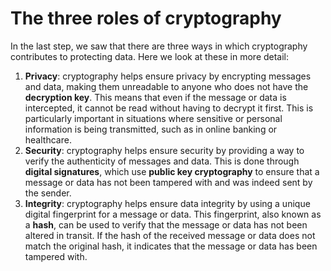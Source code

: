 # The three roles of cryptography
In the last step, we saw that there are three ways in which cryptography contributes to protecting data. Here we look at these in more detail:

1. **Privacy**: cryptography helps ensure privacy by encrypting messages and data, making them unreadable to anyone who does not have the **decryption key**. This means that even if the message or data is intercepted, it cannot be read without having to decrypt it first. This is particularly important in situations where sensitive or personal information is being transmitted, such as in online banking or healthcare.
2. **Security**: cryptography helps ensure security by providing a way to verify the authenticity of messages and data. This is done through **digital signatures**, which use **public key cryptography** to ensure that a message or data has not been tampered with and was indeed sent by the sender.
3. **Integrity**: cryptography helps ensure data integrity by using a unique digital fingerprint for a message or data. This fingerprint, also known as a **hash**, can be used to verify that the message or data has not been altered in transit. If the hash of the received message or data does not match the original hash, it indicates that the message or data has been tampered with.
